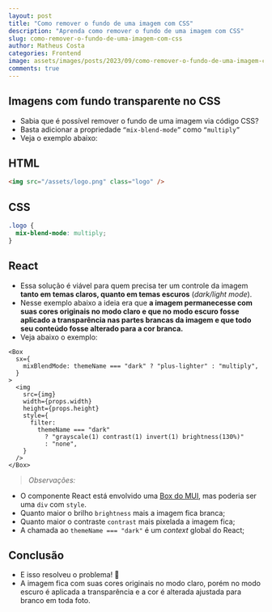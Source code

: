 ```yaml
---
layout: post
title: "Como remover o fundo de uma imagem com CSS"
description: "Aprenda como remover o fundo de uma imagem com CSS"
slug: como-remover-o-fundo-de-uma-imagem-com-css
author: Matheus Costa
categories: Frontend
image: assets/images/posts/2023/09/como-remover-o-fundo-de-uma-imagem-com-css.webp
comments: true
---
```


## Imagens com fundo transparente no CSS

- Sabia que é possível remover o fundo de uma imagem via código CSS?
- Basta adicionar a propriedade `“mix-blend-mode”` como `“multiply”`
- Veja o exemplo abaixo:

## HTML

```html
<img src="/assets/logo.png" class="logo" />
```

## CSS

```css
.logo {
  mix-blend-mode: multiply;
}
```

## React

- Essa solução é viável para quem precisa ter um controle da imagem **tanto em temas claros, quanto em temas escuros** (_dark/light mode_).
- Nesse exemplo abaixo a ideia era que **a imagem permanecesse com suas cores originais no modo claro e que no modo escuro fosse aplicado a transparência nas partes brancas da imagem e que todo seu conteúdo fosse alterado para a cor branca.**
- Veja abaixo o exemplo:

```tsx
<Box
  sx={
    mixBlendMode: themeName === "dark" ? "plus-lighter" : "multiply",
  }
>
  <img
    src={img}
    width={props.width}
    height={props.height}
    style={
      filter:
        themeName === "dark"
          ? "grayscale(1) contrast(1) invert(1) brightness(130%)"
          : "none",
    }
  />
</Box>
```

> _Observações:_

- O componente React está envolvido uma [Box do MUI](https://mui.com/material-ui/react-box/), mas poderia ser uma `div` com `style`.
- Quanto maior o brilho `brightness` mais a imagem fica branca;
- Quanto maior o contraste `contrast` mais pixelada a imagem fica;
- A chamada ao `themeName === "dark"` é um _context_ global do React;

## Conclusão

- E isso resolveu o problema! 👊
- A imagem fica com suas cores originais no modo claro, porém no modo escuro é aplicada a transparência e a cor é alterada ajustada para branco em toda foto.
